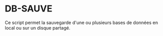 # DB-SAUVE
Ce script permet la sauvegarde d'une ou plusieurs bases de données en local ou sur un disque partagé.
